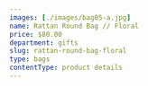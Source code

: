 ```yaml
---
images: [./images/bag05-a.jpg]
name: Rattan Round Bag // Floral
price: $80.00
department: gifts
slug: rattan-round-bag-floral
type: bags
contentType: product details
---
```

